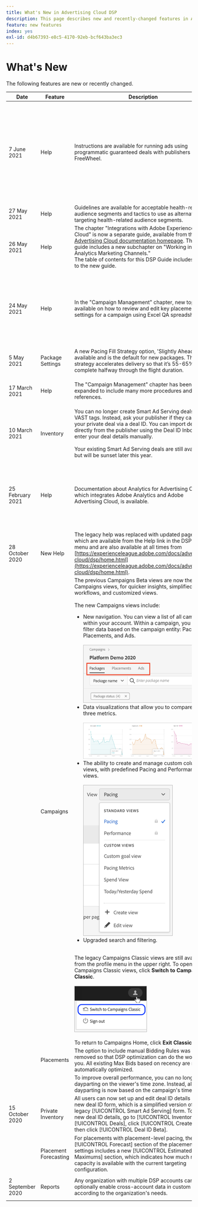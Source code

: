 ```yaml
---
title: What's New in Advertising Cloud DSP
description: This page describes new and recently-changed features in Advertising Cloud DSP.
feature: new features
index: yes
exl-id: d4b67393-e8c5-4170-92eb-bcf643ba3ec3
---
```

# What's New

The following features are new or recently changed.

| Date | Feature | Description | For More Information |
| ---- | ------- | ----------- | -------------------- |
| 7 June 2021 | Help | Instructions are available for running ads using programmatic guaranteed deals with publishers on FreeWheel. | See "[Overview of Setting up Programmatic Guaranteed Deals in FreeWheel](/help/dsp/inventory/freewheel-overview.md)," "[Submit an Ad for a Programmatic Guaranteed Deal to FreeWheel](/help/dsp/inventory/freewheel-submit.md)," "[Check the Status of Ads for Freewheel Programmatic Guaranteed Deals](/help/dsp/inventory/freewheel-check-status.md)," and "[Error Codes for FreeWheel Ad Submissions](/help/dsp/inventory/freewheel-error-codes.md)." |
| 27 May 2021 | Help | Guidelines are available for acceptable health-related audience segments and tactics to use as alternatives to targeting health-related audience segments. | See "[Acceptable Health Segment Guidelines](/help/dsp/introduction/health-segment-guidelines.md)." |
| 26 May 2021 | Help | The chapter "Integrations with Adobe Experience Cloud" is now a separate guide, available from the [Advertising Cloud documentation homepage](https://experienceleague.adobe.com/docs/advertising-cloud.html). The new guide includes a new subchapter on "Working in Adobe Analytics Marketing Channels."<br>The table of contents for this DSP Guide includes a link to the new guide. | See "[Integrations with Adobe Experience Cloud](/help/integrations/home.md)." |
| 24 May 2021 | Help | In the "Campaign Management" chapter, new topics are available on how to review and edit key placement settings for a campaign using Excel QA spreadsheets. | See "[About Correcting Placement Settings for a Campaign Using Spreadsheets](/help/dsp/campaign-management/qa/qa-about.md), "[Download Placement Settings for a Campaign](/help/dsp/campaign-management/qa/qa-sheet-download.md)," "[Upload Placement Settings for a Campaign](/help/dsp/campaign-management/qa/qa-sheet-upload.md), and "[Columns in Downloaded/Uploaded Spreadsheets](/help/dsp/campaign-management/qa/qa-sheet-columns.md). |
| 5 May 2021 | Package Settings | A new Pacing Fill Strategy option, 'Slightly Ahead," is available and is the default for new packages. This strategy accelerates delivery so that it’s 55-65% complete halfway through the flight duration. | See "[Package Settings](/help/dsp/campaign-management/packages/package-settings.md)." |
| 17 March 2021 | Help | The "Campaign Management" chapter has been expanded to include many more procedures and references. | In the table of contents, open the "Campaign Management" chapter and subsections. |
| 10 March 2021 | Inventory | You can no longer create Smart Ad Serving deals using VAST tags. Instead, ask your publisher if they can run your private deal via a deal ID. You can import deal IDs directly from the publisher using the Deal ID Inbox or enter your deal details manually.<br><br>Your existing Smart Ad Serving deals are still available but will be sunset later this year. | See "[About the Deal ID Inbox](/help/dsp/inventory/deal-id-inbox-about.md)" and "[Manually Create Deal ID Details](/help/dsp/inventory/deal-id-create.md)" |
| 25 February 2021 | Help | Documentation about Analytics for Advertising Cloud, which integrates Adobe Analytics and Adobe Advertising Cloud, is available. | For an overview of the integration, see "[Overview of Analytics for Advertising Cloud](/help/integrations/analytics/overview.md)." For the full documentation, see the chapter on "Integrations with Adobe Experience Cloud" > "Analytics for Advertising Cloud." |
| 28 October 2020 | New Help | The legacy help was replaced with updated pages, which are available from the Help link in the DSP main menu and are also available at all times from [https://experienceleague.adobe.com/docs/advertising-cloud/dsp/home.html](https://experienceleague.adobe.com/docs/advertising-cloud/dsp/home.html). | &mdash; |
|  | Campaigns | The previous Campaigns Beta views are now the default Campaigns views, for quicker insights, simplified workflows, and customized views.<br><br>The new Campaigns views include:<ul><li>New navigation. You can view a list of all campaigns within your account. Within a campaign, you can filter data based on the campaign entity: Packages, Placements, and Ads.<br><br>![Campaign entity tabs](/help/dsp/assets/campaign-subtabs.png)</li><li>Data visualizations that allow you to compare up to three metrics.<br><br>![separate trend charts for three metrics](/help/dsp/assets/trend-chart-separate.png)</li><li>The ability to create and manage custom column views, with predefined Pacing and Performance views.<br><br>![column view selector](/help/dsp/assets/column-view-selector.png)</li><li>Upgraded search and filtering.</li></ul><br>The legacy Campaigns Classic views are still available from the profile menu in the upper right. To open the Campaigns Classic views, click **Switch to Campaigns Classic**.<br><br>![link to Campaigns Classic](/help/dsp/assets/switch-campaigns-classic.png)<br><br>To return to Campaigns Home, click **Exit Classic**. | See "[About In-Platform Reports](/help/dsp/campaign-management/reports/campaign-reports-about.md)."<br><br>See also "[About the Campaign Data Views](/help/dsp/campaign-management/reports/campaign-data-views-about.md)." |
|  | Placements | The option to include manual Bidding Rules was removed so that DSP optimization can do the work for you. All existing Max Bids based on recency are now automatically optimized. | &mdash; |
|  |  | To improve overall performance, you can no longer base dayparting on the viewer's time zone. Instead, all dayparting is now based on the campaign's time zone.​ | See "[Placement Settings](/help/dsp/campaign-management/placements/placement-settings.md)." |
|15 October 2020 | Private Inventory | All users can now set up and edit deal ID details using a new deal ID form, which is a simplified version of the legacy [!UICONTROL Smart Ad Serving] form. To set up new deal ID details, go to [!UICONTROL Inventory] > [!UICONTROL Deals], click [!UICONTROL Create], and then click [!UICONTROL Deal ID Beta]. | See "[Manually Create Deal ID Details](/help/dsp/inventory/deal-id-create.md)" and "[Manual Deal ID Settings](/help/dsp/inventory/deal-id-settings.md)." |
| | Placement Forecasting | For placements with placement-level pacing, the [!UICONTROL Forecast] section of the placement settings includes a new [!UICONTROL Estimated Maximums] section, which indicates how much more capacity is available with the current targeting configuration. | &mdash; |
| 2 September 2020 | Reports | Any organization with multiple DSP accounts can optionally enable cross-account data in custom reports, according to the organization's needs. | See the "Cross-Account Reporting" section in "[About Custom Reports](/help/dsp/reports/report-about.md#cross-account-reporting)." |
